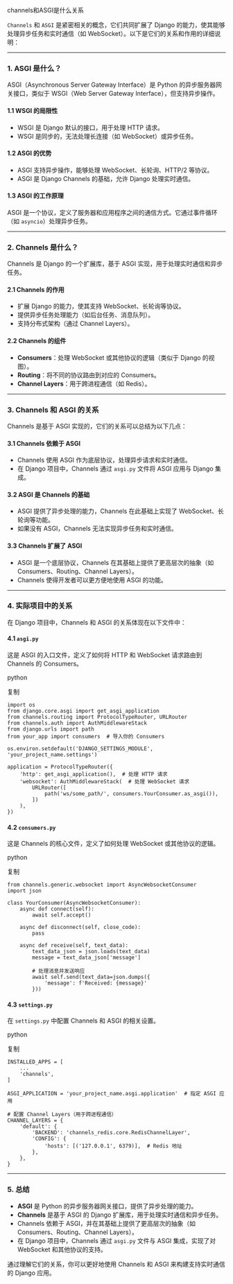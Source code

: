 channels和ASGI是什么关系







`Channels` 和 `ASGI` 是紧密相关的概念，它们共同扩展了 Django 的能力，使其能够处理异步任务和实时通信（如 WebSocket）。以下是它们的关系和作用的详细说明：

------

### **1. ASGI 是什么？**

ASGI（Asynchronous Server Gateway Interface）是 Python 的异步服务器网关接口，类似于 WSGI（Web Server Gateway Interface），但支持异步操作。

#### **1.1 WSGI 的局限性**

- WSGI 是 Django 默认的接口，用于处理 HTTP 请求。
- WSGI 是同步的，无法处理长连接（如 WebSocket）或异步任务。

#### **1.2 ASGI 的优势**

- ASGI 支持异步操作，能够处理 WebSocket、长轮询、HTTP/2 等协议。
- ASGI 是 Django Channels 的基础，允许 Django 处理实时通信。

#### **1.3 ASGI 的工作原理**

ASGI 是一个协议，定义了服务器和应用程序之间的通信方式。它通过事件循环（如 `asyncio`）处理异步任务。

------

### **2. Channels 是什么？**

Channels 是 Django 的一个扩展库，基于 ASGI 实现，用于处理实时通信和异步任务。

#### **2.1 Channels 的作用**

- 扩展 Django 的能力，使其支持 WebSocket、长轮询等协议。
- 提供异步任务处理能力（如后台任务、消息队列）。
- 支持分布式架构（通过 Channel Layers）。

#### **2.2 Channels 的组件**

- **Consumers**：处理 WebSocket 或其他协议的逻辑（类似于 Django 的视图）。
- **Routing**：将不同的协议路由到对应的 Consumers。
- **Channel Layers**：用于跨进程通信（如 Redis）。

------

### **3. Channels 和 ASGI 的关系**

Channels 是基于 ASGI 实现的，它们的关系可以总结为以下几点：

#### **3.1 Channels 依赖于 ASGI**

- Channels 使用 ASGI 作为底层协议，处理异步请求和实时通信。
- 在 Django 项目中，Channels 通过 `asgi.py` 文件将 ASGI 应用与 Django 集成。

#### **3.2 ASGI 是 Channels 的基础**

- ASGI 提供了异步处理的能力，Channels 在此基础上实现了 WebSocket、长轮询等功能。
- 如果没有 ASGI，Channels 无法实现异步任务和实时通信。

#### **3.3 Channels 扩展了 ASGI**

- ASGI 是一个底层协议，Channels 在其基础上提供了更高层次的抽象（如 Consumers、Routing、Channel Layers）。
- Channels 使得开发者可以更方便地使用 ASGI 的功能。

------

### **4. 实际项目中的关系**

在 Django 项目中，Channels 和 ASGI 的关系体现在以下文件中：

#### **4.1 `asgi.py`**

这是 ASGI 的入口文件，定义了如何将 HTTP 和 WebSocket 请求路由到 Channels 的 Consumers。

python

复制

```
import os
from django.core.asgi import get_asgi_application
from channels.routing import ProtocolTypeRouter, URLRouter
from channels.auth import AuthMiddlewareStack
from django.urls import path
from your_app import consumers  # 导入你的 Consumers

os.environ.setdefault('DJANGO_SETTINGS_MODULE', 'your_project_name.settings')

application = ProtocolTypeRouter({
    'http': get_asgi_application(),  # 处理 HTTP 请求
    'websocket': AuthMiddlewareStack(  # 处理 WebSocket 请求
        URLRouter([
            path('ws/some_path/', consumers.YourConsumer.as_asgi()),
        ])
    ),
})
```

#### **4.2 `consumers.py`**

这是 Channels 的核心文件，定义了如何处理 WebSocket 或其他协议的逻辑。

python

复制

```
from channels.generic.websocket import AsyncWebsocketConsumer
import json

class YourConsumer(AsyncWebsocketConsumer):
    async def connect(self):
        await self.accept()

    async def disconnect(self, close_code):
        pass

    async def receive(self, text_data):
        text_data_json = json.loads(text_data)
        message = text_data_json['message']

        # 处理消息并发送响应
        await self.send(text_data=json.dumps({
            'message': f'Received: {message}'
        }))
```

#### **4.3 `settings.py`**

在 `settings.py` 中配置 Channels 和 ASGI 的相关设置。

python

复制

```
INSTALLED_APPS = [
    ...
    'channels',
]

ASGI_APPLICATION = 'your_project_name.asgi.application'  # 指定 ASGI 应用

# 配置 Channel Layers（用于跨进程通信）
CHANNEL_LAYERS = {
    'default': {
        'BACKEND': 'channels_redis.core.RedisChannelLayer',
        'CONFIG': {
            'hosts': [('127.0.0.1', 6379)],  # Redis 地址
        },
    },
}
```

------

### **5. 总结**

- **ASGI** 是 Python 的异步服务器网关接口，提供了异步处理的能力。
- **Channels** 是基于 ASGI 的 Django 扩展库，用于处理实时通信和异步任务。
- Channels 依赖于 ASGI，并在其基础上提供了更高层次的抽象（如 Consumers、Routing、Channel Layers）。
- 在 Django 项目中，Channels 通过 `asgi.py` 文件与 ASGI 集成，实现了对 WebSocket 和其他协议的支持。

通过理解它们的关系，你可以更好地使用 Channels 和 ASGI 来构建支持实时通信的 Django 应用。
